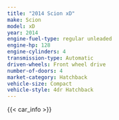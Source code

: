 ```yaml
---
title: "2014 Scion xD"
make: Scion
model: xD
year: 2014
engine-fuel-type: regular unleaded
engine-hp: 128
engine-cylinders: 4
transmission-type: Automatic
driven-wheels: Front wheel drive
number-of-doors: 4
market-category: Hatchback
vehicle-size: Compact
vehicle-style: 4dr Hatchback
---
```


{{< car_info >}}
